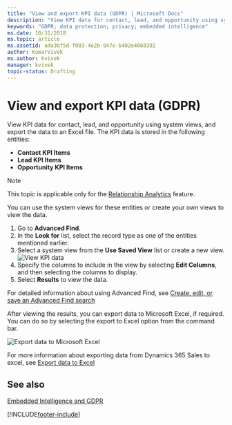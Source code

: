 ```yaml
---
title: "View and export KPI data (GDPR) | Microsoft Docs"
description: "View KPI data for contact, lead, and opportunity using system views, and export the data to an Excel file in Sales Insights."
keywords: "GDPR; data protection; privacy; embedded intelligence"
ms.date: 10/31/2018
ms.topic: article
ms.assetid: ada3bf5d-f083-4e2b-947e-b402e4068392
author: KumarVivek
ms.author: kvivek
manager: kvivek
topic-status: Drafting
---
```


# View and export KPI data (GDPR)

View KPI data for contact, lead, and opportunity using system views, and export the data to an Excel file. The KPI data is stored in the following entities:

- **Contact KPI Items**
- **Lead KPI Items**
- **Opportunity KPI Items**

> [!NOTE]
> This topic is applicable only for the [Relationship Analytics](relationship-analytics.md) feature.

You can use the system views for these entities or create your own views to view the data.

1.  Go to **Advanced Find**.
1.  In the **Look for** list, select the record type as one of the entities mentioned earlier.
1.  Select a system view from the **Use Saved View** list or create a new view. 
    ![View KPI data](media/view-kpi-data-gdpr.png "View KPI data")
1.  Specify the columns to include in the view by selecting **Edit Columns**, and then selecting the columns to display.
2. Select **Results** to view the data.

For detailed information about using Advanced Find, see [Create, edit, or save an Advanced Find search](/dynamics365/customer-engagement/basics/save-advanced-find-search)

After viewing the results, you can export data to Microsoft Excel, if required. You can do so by selecting the export to Excel option from the command bar.

![Export data to Microsoft Excel](media/export-excel-gdpr.png "Export data to Microsoft Excel")

For more information about exporting data from Dynamics 365 Sales to excel, see [Export data to Excel](/dynamics365/customer-engagement/basics/export-data-excel)

## See also

[Embedded Intelligence and GDPR](embedded-intelligence-gdpr.md)

[!INCLUDE[footer-include](../includes/footer-banner.md)]
